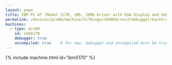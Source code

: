 ```yaml
---
layout: page
title: IBM PC AT (Model 5170, 2Mb, 20Mb Drive) with EGA Display and Debugger
permalink: /devices/pcx86/machine/5170/ega/2048kb/rev3/debugger/backtrack/
machines:
  - type: pcx86
    id: ibm5170
    debugger: true
    uncompiled: true	# for now, debugger and uncompiled must be true to enable BACKTRACK support
---
```


{% include machine.html id="ibm5170" %}
